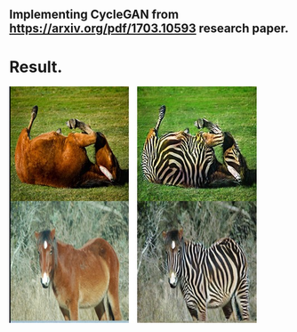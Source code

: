 ##  Implementing CycleGAN from https://arxiv.org/pdf/1703.10593 research paper.

# Result.

![Final Resul](saved_images/result.jpg)
